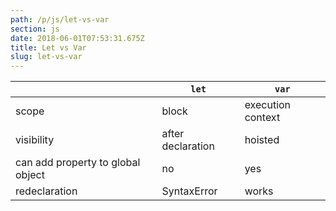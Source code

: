 ```yaml
---
path: /p/js/let-vs-var
section: js
date: 2018-06-01T07:53:31.675Z
title: Let vs Var
slug: let-vs-var
---
```


|    |  `let`  |  `var` |
|---|---|---|
| scope | block | execution context  |
| visibility | after declaration | hoisted |
| can add property to global object | no | yes |
| redeclaration | SyntaxError | works